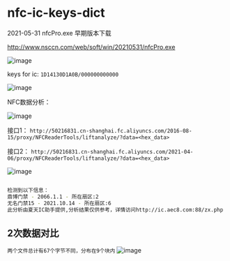 # nfc-ic-keys-dict
 2021-05-31 nfcPro.exe 早期版本下载 

http://www.nsccn.com/web/soft/win/20210531/nfcPro.exe

![image](https://user-images.githubusercontent.com/16593068/171908353-736768cc-4e3c-465b-8d54-921a3175baf4.png)

keys for ic: `1D14130D1A0B/000000000000`

![image](https://user-images.githubusercontent.com/16593068/171908148-b28c3a76-410b-48a2-a76d-25d121b38521.png)


NFC数据分析：

![image](https://user-images.githubusercontent.com/16593068/171986488-a067734e-0396-4c62-acdf-4acd42413de4.png)

接口1：
`http://50216831.cn-shanghai.fc.aliyuncs.com/2016-08-15/proxy/NFCReaderTools/liftanalyze/?data=<hex_data>`

接口2：
`http://50216831.cn-shanghai.fc.aliyuncs.com/2021-04-06/proxy/NFCReaderTools/liftanalyze/?data=<hex_data>`

![image](https://user-images.githubusercontent.com/16593068/171986435-8258a256-3a32-44be-bf21-68752de49d36.png)


```bash

检测到以下信息：
鼎博门禁 - 2066.1.1 - 所在扇区:2
无名门禁15 - 2021.10.14 - 所在扇区:6
此分析由夏天IC助手提供,分析结果仅供参考，详情访问http://ic.aec8.com:88/zx.php
```

## 2次数据对比

`两个文件总计有67个字节不同，分布在9个块内`
![image](https://user-images.githubusercontent.com/16593068/171986679-609f9dc1-1dce-4ca0-9609-f4469cddfe99.png)

